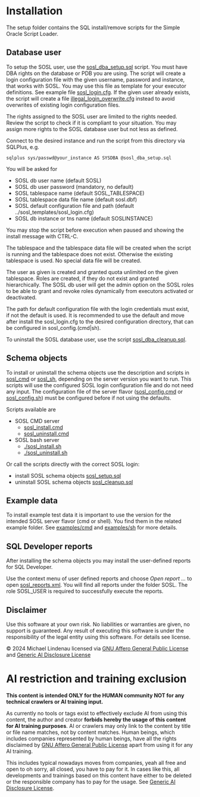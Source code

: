 # Installation
The setup folder contains the SQL install/remove scripts for the Simple Oracle Script Loader.
## Database user
To setup the SOSL user, use the [sosl_dba_setup.sql](sosl_dba_setup.sql) script. You must have DBA rights on the database or PDB you are using. The script will create a login configuration file with the given username, password and instance, that works with SOSL. You may use this file as template for your executor definitions. See example file [sosl_login.cfg](../sosl_templates/sosl_login.cfg). If the given user already exists, the script will create a file [illegal_login_overwrite.cfg](../sosl_templates/illegal_login_overwrite.cfg) instead to avoid overwrites of existing login configuration files.

The rights assigned to the SOSL user are limited to the rights needed. Review the script to check if it is compliant to your situation. You may assign more rights to the SOSL database user but not less as defined.

Connect to the desired instance and run the script from this directory via SQLPlus, e.g.

    sqlplus sys/passwd@your_instance AS SYSDBA @sosl_dba_setup.sql

You will be asked for
- SOSL db user name (default SOSL)
- SOSL db user password (mandatory, no default)
- SOSL tablespace name (default SOSL_TABLESPACE)
- SOSL tablespace data file name (default sosl.dbf)
- SOSL default configuration file and path (default ../sosl_templates/sosl_login.cfg)
- SOSL db instance or tns name (default SOSLINSTANCE)

You may stop the script before execution when paused and showing the install message with CTRL-C.

The tablespace and the tablespace data file will be created when the script is running and the tablespace does not exist. Otherwise the existing tablespace is used. No special data file will be created.

The user as given is created and granted quota unlimited on the given tablespace. Roles are created, if they do not exist and granted hierarchically.
The SOSL db user will get the admin option on the SOSL roles to be able to grant and revoke roles dynamically from executors activated or deactivated.

The path for default configuration file with the login credentials must exist, if not the default is used. It is recommended to use the default and move after install the sosl_login.cfg to the desired configuration directory, that can be configured in sosl_config.(cmd|sh).

To uninstall the SOSL database user, use the script [sosl_dba_cleanup.sql](sosl_dba_cleanup.sql).
## Schema objects
To install or uninstall the schema objects use the description and scripts in [sosl_cmd](../sosl_cmd/README.md) or [sosl_sh](../sosl_sh/README.md), depending on the server version you want to run. This scripts will use the configured SOSL login configuration file and do not need any input. The configuration file of the server flavor ([sosl_config.cmd](../sosl_cmd/sosl_config.cmd) or [sosl_config.sh](../sosl_sh/sosl_config.sh)) must be configured before if not using the defaults.

Scripts available are
- SOSL CMD server
  - [sosl_install.cmd](../sosl_cmd/sosl_install.cmd)
  - [sosl_uninstall.cmd](../sosl_cmd/sosl_uninstall.cmd)
- SOSL bash server
  - [./sosl_install.sh](../sosl_sh/sosl_install.sh)
  - [./sosl_uninstall.sh](../sosl_sh/sosl_uninstall.sh)

Or call the scripts directly with the correct SOSL login:
- install SOSL schema objects [sosl_setup.sql](sosl_setup.sql)
- uninstall SOSL schema objects [sosl_cleanup.sql](sosl_cleanup.sql)
## Example data
To install example test data it is important to use the version for the intended SOSL server flavor (cmd or shell). You find them in the related example folder. See [examples/cmd](../examples/cmd/README.md) and [examples/sh](../examples/sh/README.md) for more details.
## SQL Developer reports
After installing the schema objects you may install the user-defined reports for SQL Developer.

Use the context menu of user defined reports and choose *Open report ...* to open [sosl_reports.xml](../sosl_templates/reports/sosl_reports.xml). You will find all reports under the folder SOSL. The role SOSL_USER is required to successfully execute the reports.

## Disclaimer
Use this software at your own risk. No liabilities or warranties are given, no support is guaranteed. Any result of executing this software is under the responsibility of the legal entity using this software. For details see license.

&copy; 2024 Michael Lindenau licensed via [GNU Affero General Public License](https://www.gnu.org/licenses/agpl-3.0.txt) and [Generic AI Disclosure License](https://toent.ch/licenses/AI_DISCLOSURE_LICENSE_V1)

# AI restriction and training exclusion
**This content is intended ONLY for the HUMAN community NOT for any technical crawlers or AI training input.**

As currently no tools or tags exist to effectively exclude AI from using this content, the author and creator **forbids hereby the usage of this content for AI training purposes**. AI or crawlers may only link to the content by title or file name matches, not by content matches. Human beings, which includes companies represented by human beings, have all the rights disclaimed by [GNU Affero General Public License](https://www.gnu.org/licenses/agpl-3.0.txt) apart from using it for any AI training.

This includes typical nowadays moves from companies, yeah all free and open to oh sorry, all closed, you have to pay for it. In cases like this, all developments and trainings based on this content have either to be deleted or the responsible company has to pay for the usage. See [Generic AI Disclosure License](https://toent.ch/licenses/AI_DISCLOSURE_LICENSE_V1).